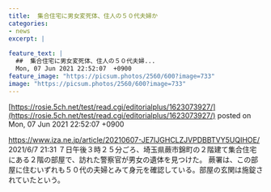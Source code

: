 ```yaml
---
title:  集合住宅に男女変死体、住人の５０代夫婦か  
categories:
- news
excerpt: |
  
feature_text: |
  ##  集合住宅に男女変死体、住人の５０代夫婦...
  Mon, 07 Jun 2021 22:52:07  +0900
feature_image: "https://picsum.photos/2560/600?image=733"
image: "https://picsum.photos/2560/600?image=733"
---
```


[https://rosie.5ch.net/test/read.cgi/editorialplus/1623073927/](https://rosie.5ch.net/test/read.cgi/editorialplus/1623073927/)
posted on Mon, 07 Jun 2021 22:52:07  +0900

<!--more-->

https://www.iza.ne.jp/article/20210607-JE7IJGHCLZJVPDBBTVY5UQIHOE/ 2021/6/7 21:31 ７日午後３時２５分ごろ、埼玉県蕨市錦町の２階建て集合住宅にある２階の部屋で、訪れた警察官が男女の遺体を見つけた。 蕨署は、この部屋に住むいずれも５０代の夫婦とみて身元を確認している。部屋の玄関は施錠されていたという。

